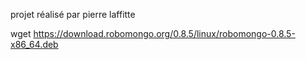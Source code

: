 projet réalisé par pierre laffitte


wget https://download.robomongo.org/0.8.5/linux/robomongo-0.8.5-x86_64.deb
